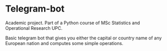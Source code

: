 # Telegram-bot

Academic project. Part of a Python course of MSc Statistics and Operational Research UPC.

Basic telegram bot that gives you either the capital or country name of any European nation and computes some simple operations. 
